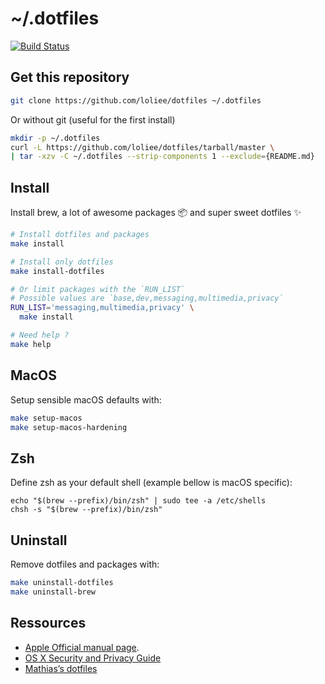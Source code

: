 # ~/.dotfiles

[![Build Status](https://travis-ci.org/loliee/dotfiles.svg?branch=master)](https://travis-ci.org/loliee/dotfiles)

## Get this repository

```bash
git clone https://github.com/loliee/dotfiles ~/.dotfiles
```

Or without git (useful for the first install)

```bash
mkdir -p ~/.dotfiles
curl -L https://github.com/loliee/dotfiles/tarball/master \
| tar -xzv -C ~/.dotfiles --strip-components 1 --exclude={README.md}
```

## Install

Install brew, a lot of awesome packages 📦 and super sweet dotfiles ✨

```bash
# Install dotfiles and packages
make install

# Install only dotfiles
make install-dotfiles

# Or limit packages with the `RUN_LIST`
# Possible values are `base,dev,messaging,multimedia,privacy`
RUN_LIST='messaging,multimedia,privacy' \
  make install

# Need help ?
make help
```

## MacOS

Setup sensible macOS defaults with:

```bash
make setup-macos
make setup-macos-hardening
```

## Zsh

Define zsh as your default shell (example bellow is macOS specific):

```
echo "$(brew --prefix)/bin/zsh" | sudo tee -a /etc/shells
chsh -s "$(brew --prefix)/bin/zsh"
```

## Uninstall

Remove dotfiles and packages with:

```bash
make uninstall-dotfiles
make uninstall-brew
```

## Ressources

- [Apple Official manual page](https://developer.apple.com/library/mac/documentation/Darwin/Reference/ManPages/man1/defaults.1.html).
- [OS X Security and Privacy Guide](https://github.com/drduh/OS-X-Security-and-Privacy-Guide#http)
- [Mathias’s dotfiles](https://github.com/mathiasbynens/dotfiles)
